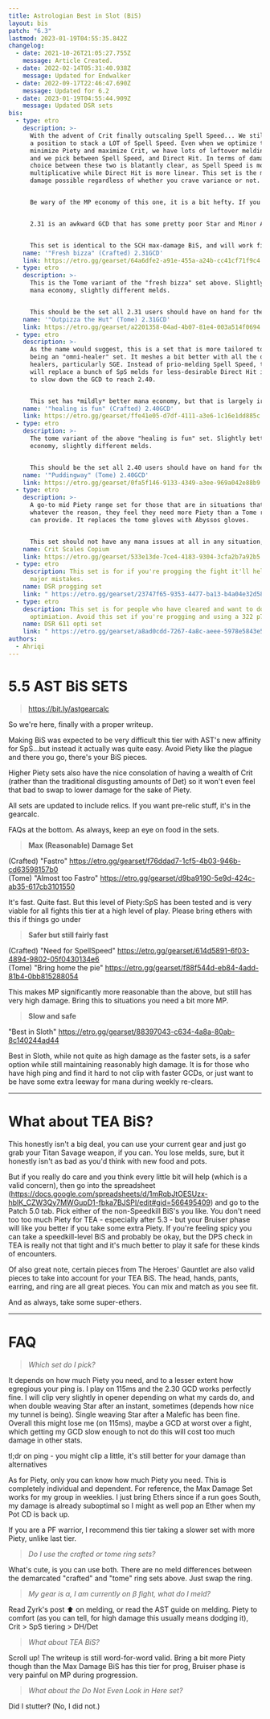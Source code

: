 ```yaml
---
title: Astrologian Best in Slot (BiS)
layout: bis
patch: "6.3"
lastmod: 2023-01-19T04:55:35.842Z
changelog:
  - date: 2021-10-26T21:05:27.755Z
    message: Article Created.
  - date: 2022-02-14T05:31:40.938Z
    message: Updated for Endwalker
  - date: 2022-09-17T22:46:47.690Z
    message: Updated for 6.2
  - date: 2023-01-19T04:55:44.909Z
    message: Updated DSR sets
bis:
  - type: etro
    description: >-
      With the advent of Crit finally outscaling Spell Speed... We still are in
      a position to stack a LOT of Spell Speed. Even when we optimize to
      minimize Piety and maximize Crit, we have lots of leftover melding slots,
      and we pick between Spell Speed, and Direct Hit. In terms of damage, the
      choice between these two is blatantly clear, as Spell Speed is more
      multiplicative while Direct Hit is more linear. This set is the maximum
      damage possible regardless of whether you crave variance or not.


      Be wary of the MP economy of this one, it is a bit hefty. If you are concerned about your mana despite playing AST, the easiest upgrade is to take a Tome ring instead. We have a set for this.


      2.31 is an awkward GCD that has some pretty poor Star and Minor Arcana drift, but it will not cause either to drift out of buffs or cause a lost usage in almost all cases. Divination is fine at 2.31. 


      This set is identical to the SCH max-damage BiS, and will work fine for anyone playing SCH as well.
    name: '"Fresh bizza" (Crafted) 2.31GCD'
    link: https://etro.gg/gearset/64a6dfe2-a91e-455a-a24b-cc41cf71f9c4
  - type: etro
    description: >-
      This is the Tome variant of the "fresh bizza" set above. Slightly better
      mana economy, slightly different melds.


      This should be the set all 2.31 users should have on hand for the expected 6.3 Ultimate (essentially, make sure you have a Tome ring ready for that encounter).
    name: '"Outpizza the Hut" (Tome) 2.31GCD'
    link: https://etro.gg/gearset/a2201358-04ad-4b07-81e4-003a514f0694
  - type: etro
    description: >-
      As the name would suggest, this is a set that is more tailored towards
      being an "omni-healer" set. It meshes a bit better with all the other
      healers, particularly SGE. Instead of prio-melding Spell Speed, this set
      will replace a bunch of SpS melds for less-desirable Direct Hit in order
      to slow down the GCD to reach 2.40.


      This set has *mildly* better mana economy, but that is largely irrelevant.
    name: '"healing is fun" (Crafted) 2.40GCD'
    link: https://etro.gg/gearset/ffe41e05-d7df-4111-a3e6-1c16e1dd885c
  - type: etro
    description: >-
      The tome variant of the above "healing is fun" set. Slightly better mana
      economy, slightly different melds.


      This should be the set all 2.40 users should have on hand for the expected 6.3 Ultimate (essentially, make sure you have a Tome ring ready for that encounter).
    name: '"Puddingway" (Tome) 2.40GCD'
    link: https://etro.gg/gearset/0fa5f146-9133-4349-a3ee-969a042e88b9
  - type: etro
    description: >-
      A go-to mid Piety range set for those that are in situations that, for
      whatever the reason, they feel they need more Piety than a Tome ring set
      can provide. It replaces the tome gloves with Abyssos gloves.


      This set should not have any mana issues at all in any situation, barring extreme examples.
    name: Crit Scales Copium
    link: https://etro.gg/gearset/533e13de-7ce4-4183-9304-3cfa2b7a92b5
  - type: etro
    description: This set is for if you're progging the fight it'll help recover any
      major mistakes.
    name: DSR progging set
    link: " https://etro.gg/gearset/23747f65-9353-4477-ba13-b4a04e32d584"
  - type: etro
    description: This set is for people who have cleared and want to do more
      optimiation. Avoid this set if you're progging and using a 322 p7 strat.
    name: DSR 611 opti set
    link: " https://etro.gg/gearset/a8ad0cdd-7267-4a8c-aeee-5978e5843e53"
authors:
  - Ahriqi
---
```

# 5.5 AST BiS SETS

> <https://bit.ly/astgearcalc>

So we're here, finally with a proper writeup.

Making BiS was expected to be very difficult this tier with AST's new affinity for SpS...but instead it actually was quite easy. Avoid Piety like the plague and there you go, there's your BiS pieces.

Higher Piety sets also have the nice consolation of having a wealth of Crit (rather than the traditional disgusting amounts of Det) so it won't even feel that bad to swap to lower damage for the sake of Piety.

All sets are updated to include relics. If you want pre-relic stuff, it's in the gearcalc.

FAQs at the bottom. As always, keep an eye on food in the sets.

> **Max (Reasonable) Damage Set**  

(Crafted) "Fastro" <https://etro.gg/gearset/f76ddad7-1cf5-4b03-946b-cd63598157b0>\
(Tome) "Almost too Fastro" <https://etro.gg/gearset/d9ba9190-5e9d-424c-ab35-617cb3101550>

It's fast. Quite fast. But this level of Piety:SpS has been tested and is very viable for all fights this tier at a high level of play. Please bring ethers with this if things go under

> **Safer but still fairly fast**  

(Crafted) "Need for SpellSpeed" <https://etro.gg/gearset/614d5891-6f03-4894-9802-05f0430134e6>\
(Tome) "Bring home the pie" <https://etro.gg/gearset/f88f544d-eb84-4add-81b4-0bb815288054>

This makes MP significantly more reasonable than the above, but still has very high damage. Bring this to situations you need a bit more MP.

> **Slow and safe**  

"Best in Sloth" <https://etro.gg/gearset/88397043-c634-4a8a-80ab-8c140244ad44>  

Best in Sloth, while not quite as high damage as the faster sets, is a safer option while still maintaining reasonably high damage. It is for those who have high ping and find it hard to not clip with faster GCDs, or just want to be have some extra leeway for mana during weekly re-clears.

- - -

# What about TEA BiS?

This honestly isn't a big deal, you can use your current gear and just go grab your Titan Savage weapon, if you can. You lose melds, sure, but it honestly isn't as bad as you'd think with new food and pots.

But if you really do care and you think every little bit will help (which is a valid concern), then go into the spreadsheet (<https://docs.google.com/spreadsheets/d/1mRqbJtOESUzx-hblK_CZW3Qy7MWGupD1-fbka7BJSPI/edit#gid=566495409>) and go to the Patch 5.0 tab. Pick either of the non-Speedkill BiS's you like. You don't need too too much Piety for TEA - especially after 5.3 - but your Bruiser phase will like you better if you take some extra Piety. If you're feeling spicy you can take a speedkill-level BiS and probably be okay, but the DPS check in TEA is really not that tight and it's much better to play it safe for these kinds of encounters.

Of also great note, certain pieces from The Heroes' Gauntlet are also valid pieces to take into account for your TEA BiS. The head, hands, pants, earring, and ring are all great pieces. You can mix and match as you see fit.

And as always, take some super-ethers.

- - -

# FAQ

> *Which set do I pick?*

It depends on how much Piety you need, and to a lesser extent how egregious your ping is. I play on 115ms and the 2.30 GCD works perfectly fine. I will clip very slightly in opener depending on what my cards do, and when double weaving Star after an instant, sometimes (depends how nice my tunnel is being). Single weaving Star after a Malefic has been fine. Overall this might lose me (on 115ms), maybe a GCD at worst over a fight, which getting my GCD slow enough to not do this will cost too much damage in other stats.

tl;dr on ping - you might clip a little, it's still better for your damage than alternatives

As for Piety, only you can know how much Piety you need. This is completely individual and dependent. For reference, the Max Damage Set works for my group in weeklies. I just bring Ethers since if a run goes South, my damage is already suboptimal so I might as well pop an Ether when my Pot CD is back up.

If you are a PF warrior, I recommend this tier taking a slower set with more Piety, unlike last tier.

> *Do I use the crafted or tome ring sets?*

What's cute, is you can use both. There are no meld differences between the demarcated "crafted" and "tome" ring sets above. Just swap the ring.

> *My gear is α, I am currently on β fight, what do I meld?*

Read Zyrk's post :arrow_up: on melding, or read the AST guide on melding. Piety to comfort (as you can tell, for high damage this usually means dodging it), Crit > SpS tiering > DH/Det

> *What about TEA BiS?*

Scroll up! The writeup is still word-for-word valid. Bring a bit more Piety though than the Max Damage BiS has this tier for prog, Bruiser phase is very painful on MP during progression.

> *What about the Do Not Even Look in Here set?*

Did I stutter?
(No, I did not.)